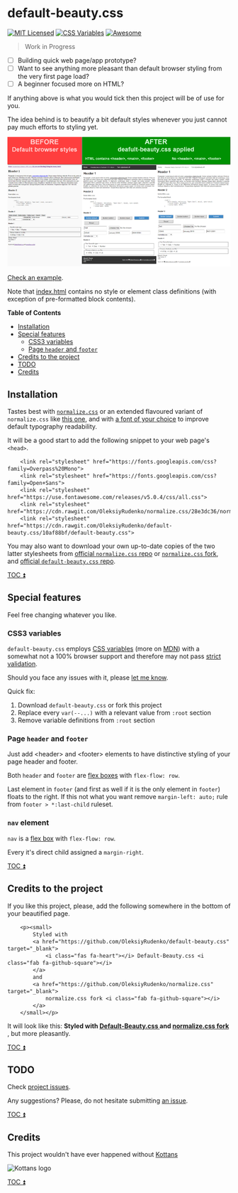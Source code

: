 # default-beauty.css

[![MIT Licensed](https://img.shields.io/badge/license-MIT-blue.svg)](https://github.com/OleksiyRudenko/default-beauty.css/blob/master/LICENSE.md)
[![CSS Variables](https://img.shields.io/badge/CSS-variables-orange.svg)](https://www.w3.org/TR/css-variables-1/)
[![Awesome](https://cdn.rawgit.com/sindresorhus/awesome/d7305f38d29fed78fa85652e3a63e154dd8e8829/media/badge.svg)](https://github.com/sindresorhus/awesome#front-end-development)

> Work in Progress

 - [ ] Building quick web page/app prototype?
 - [ ] Want to see anything more pleasant than default
       browser styling from the very first page load?
 - [ ] A beginner focused more on HTML?

If anything above is what you would tick then this project
will be of use for you.

The idea behind is to beautify a bit default styles whenever
you just cannot pay much efforts to styling yet.

[![default-beauty](image/default-beauty-preview.png)](image/default-beauty-big.png)

[Check an example](https://oleksiyrudenko.github.io/default-beauty.css/).

Note that [index.html](index.html) contains no style or element class definitions
(with exception of pre-formatted block contents).

<!-- START doctoc generated TOC please keep comment here to allow auto update -->
<!-- DON'T EDIT THIS SECTION, INSTEAD RE-RUN doctoc TO UPDATE -->
**Table of Contents**

- [Installation](#installation)
- [Special features](#special-features)
  - [CSS3 variables](#css3-variables)
  - [Page `header` and `footer`](#page-header-and-footer)
- [Credits to the project](#credits-to-the-project)
- [TODO](#todo)
- [Credits](#credits)

<!-- END doctoc generated TOC please keep comment here to allow auto update -->

## Installation

Tastes best with [`normalize.css`](https://github.com/necolas/normalize.css)
or an extended flavoured variant of `normalize.css` like
[this one](https://github.com/OleksiyRudenko/normalize.css), and
with [a font of your choice](https://www.w3schools.com/howto/howto_google_fonts.asp)
to improve default typography readability.

It will be a good start to add the following snippet to your web page's `<head>`.

```
    <link rel="stylesheet" href="https://fonts.googleapis.com/css?family=Overpass%20Mono">
    <link rel="stylesheet" href="https://fonts.googleapis.com/css?family=Open+Sans">
    <link rel="stylesheet" href="https://use.fontawesome.com/releases/v5.0.4/css/all.css">
    <link rel="stylesheet" href="https://cdn.rawgit.com/OleksiyRudenko/normalize.css/28e3dc36/normalize.css">
    <link rel="stylesheet" href="https://cdn.rawgit.com/OleksiyRudenko/default-beauty.css/10af88bf/default-beauty.css">
```

You may also want to download your own up-to-date copies of the two latter stylesheets
from [official `normalize.css` repo](https://github.com/necolas/normalize.css) or
[`normalize.css` fork](https://github.com/OleksiyRudenko/normalize.css),
and [official `default-beauty.css` repo](https://github.com/OleksiyRudenko/default-beauty.css).

[TOC :arrow_double_up: ](#table-of-contents)

## Special features

Feel free changing whatever you like.

### CSS3 variables

`default-beauty.css` employs
[CSS variables](https://www.w3.org/TR/css-variables-1/)
(more on [MDN](https://developer.mozilla.org/en-US/docs/Web/CSS/Using_CSS_variables))
with a somewhat not a 100% browser support and therefore may not pass
[strict validation](https://jigsaw.w3.org/css-validator/validator?uri=https%3A%2F%2Frawgit.com%2FOleksiyRudenko%2Fdefault-beauty.css%2Fmaster%2Fdefault-beauty.css&profile=css3svg&usermedium=all&warning=1&vextwarning=&lang=en).

Should you face any issues with it, please
[let me know](https://github.com/OleksiyRudenko/default-beauty.css/issues).

Quick fix:
1. Download `default-beauty.css` or fork this project
2. Replace every `var(--...)` with a relevant value from `:root` section
3. Remove variable definitions from `:root` section

### Page `header` and `footer`

Just add &lt;header&gt; and &lt;footer&gt; elements to have distinctive
styling of your page header and footer.

Both `header` and `footer` are
[flex boxes](https://css-tricks.com/snippets/css/a-guide-to-flexbox/)
with `flex-flow: row`.

Last element in `footer` (and first as well if it is the only element
in `footer`) floats to the right. If this not what you want
remove `margin-left: auto;` rule from `footer > *:last-child` ruleset.

### `nav` element

`nav` is a
[flex box](https://css-tricks.com/snippets/css/a-guide-to-flexbox/)
with `flex-flow: row`.

Every it's direct child assigned a `margin-right`.

[TOC :arrow_double_up: ](#table-of-contents)

## Credits to the project

If you like this project, please, add the following somewhere in the bottom
of your beautified page.

```
    <p><small>
        Styled with
        <a href="https://github.com/OleksiyRudenko/default-beauty.css" target="_blank">
            <i class="fas fa-heart"></i> Default-Beauty.css <i class="fab fa-github-square"></i>
        </a>
        and
        <a href="https://github.com/OleksiyRudenko/normalize.css" target="_blank">
            normalize.css fork <i class="fab fa-github-square"></i>
        </a>
    </small></p>
```

It will look like this:
**Styled with
<a href="https://github.com/OleksiyRudenko/default-beauty.css" target="_blank">
    <i class="fas fa-heart"></i> Default-Beauty.css <i class="fab fa-github-square"></i>
</a>
and
<a href="https://github.com/OleksiyRudenko/normalize.css" target="_blank">
    normalize.css fork <i class="fab fa-github-square"></i>
</a>**, but more pleasantly.

[TOC :arrow_double_up: ](#table-of-contents)

## TODO

Check [project issues](https://github.com/OleksiyRudenko/default-beauty.css/issues).

Any suggestions? Please, do not hesitate submitting
[an issue](https://github.com/OleksiyRudenko/default-beauty.css/issues).

[TOC :arrow_double_up: ](#table-of-contents)

## Credits

This project wouldn't have ever happened without [Kottans](https://github.com/kottans)

![Kottans logo](https://avatars0.githubusercontent.com/u/6013442?s=200&v=4)

[TOC :arrow_double_up: ](#table-of-contents)
